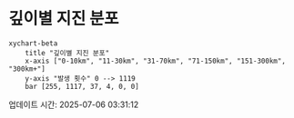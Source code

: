 # 깊이별 지진 분포

```mermaid
xychart-beta
    title "깊이별 지진 분포"
    x-axis ["0-10km", "11-30km", "31-70km", "71-150km", "151-300km", "300km+"]
    y-axis "발생 횟수" 0 --> 1119
    bar [255, 1117, 37, 4, 0, 0]
```

업데이트 시간: 2025-07-06 03:31:12
